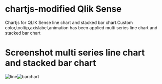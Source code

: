 # chartjs-modified Qlik Sense
Chartjs for QLIK Sense line chart and stacked bar chart.Custom color,tooltip,axislabel,animation has been applied multi series line chart and stacked bar chart

# Screenshot multi series line chart and stacked bar chart
![line](https://user-images.githubusercontent.com/8441473/58074129-0f2d2700-7bc2-11e9-9bbe-fcceb3da3ec1.PNG)![barchart](https://user-images.githubusercontent.com/8441473/58073833-4949f900-7bc1-11e9-909a-6782ddfb2324.PNG)

